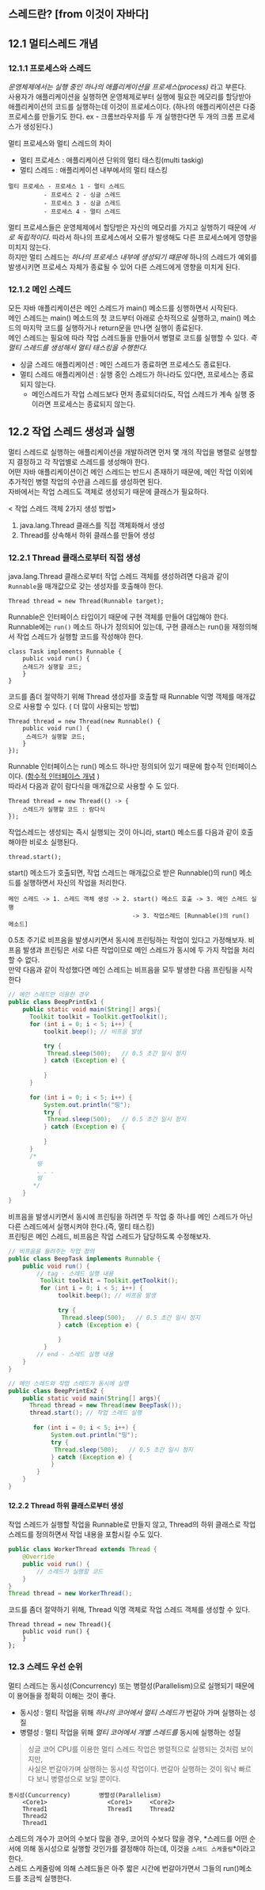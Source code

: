 스레드란? [from 이것이 자바다]
--
## 12.1 멀티스레드 개념
### 12.1.1 프로세스와 스레드  
*운영체제에서는 실행 중인 하나의 애플리케이션을 프로세스(process)* 라고 부른다.  
사용자가 애플리케이션을 실행하면 운영체제로부터 실행에 필요한 메모리를 할당받아 애플리케이션의 코드를 실행하는데 이것이 프로세스이다. (하나의 애플리케이션은 다중 프로세스를 만들기도 한다. ex - 크롬브라우저를 두 개 실행한다면 두 개의 크롬 프로세스가 생성된다.)  

멀티 프로세스와 멀티 스레드의 차이
+ 멀티 프로세스 : 애플리케이션 단위의 멀티 태스킹(multi taskig)  
+ 멀티 스레드 : 애플리케이션 내부에서의 멀티 태스킹  
~~~
멀티 프로세스 - 프로세스 1 - 멀티 스레드
          - 프로세스 2 - 싱글 스레드
          - 프로세스 3 - 싱글 스레드
          - 프로세스 4 - 멀티 스레드
~~~
멀티 프로세스들은 운영체제에서 할당받은 자신의 메모리를 가지고 실행하기 때문에 *서로 독립적이다.* 따라서 하나의 프로세스에서 오류가 발생해도 다른 프로세스에게 영향을 미치지 않는다.  
하지만 멀티 스레드는 *하나의 프로세스 내부에 생성되기 떄문에* 하나의 스레드가 예외를 발생시키면 프로세스 자체가 종료될 수 있어 다른 스레드에게 영향을 미치게 된다.  

### 12.1.2 메인 스레드  
모든 자바 애플리케이션은 메인 스레드가 main() 메소드를 싱행하면서 시작된다.  
메인 스레드는 main() 메소드의 첫 코드부터 아래로 순차적으로 실행하고, main() 메소드의 마지막 코드를 실행하거나 return문을 만나면 실행이 종료된다.  
메인 스레드는 필요에 따라 작업 스레드들을 만들어서 병렬로 코드를 실행할 수 있다. *즉 멀티 스레드를 생성해서 멀티 태스킹을 수행한다.*  
+ 싱글 스레드 애플리케이션 : 메인 스레드가 종료하면 프로세스도 종료된다.
+ 멀티 스레드 애플리케이션 : 실행 중인 스레드가 하나라도 있다면, 프로세스는 종료되지 않는다.
    + 메인스레드가 작업 스레드보다 먼저 종료되더라도, 작업 스레드가 계속 실행 중이라면 프로세스는 종료되지 않는다.  

## 12.2 작업 스레드 생성과 실행
멀티 스레드로 실행하는 애플리케이션을 개발하려면 먼저 몇 개의 작업을 병렬로 실행할지 결정하고 각 작업별로 스레드를 생성해야 한다.  
어떤 자바 애플리케이션이건 메인 스레드는 반드시 존재하기 때문에, 메인 작업 이외에 추가적인 병렬 작업의 수만큼 스레드를 생성하면 된다.  
자바에서는 작업 스레드도 객체로 생성되기 때문에 클래스가 필요하다.  

< 작업 스레드 객체 2가지 생성 방법>
1. java.lang.Thread 클래스를 직접 객체화해서 생성
2. Thread를 상속해서 하위 클래스를 만들어 생성 

### 12.2.1 Thread 클래스로부터 직접 생성
java.lang.Thread 클래스로부터 작업 스레드 객체를 생성하려면 다음과 같이 `Runnable`을 매개값으로 갖는 생성자를 호출해야 한다.  
~~~
Thread thread = new Thread(Runnable target);
~~~
Runnable은 인터페이스 타입이기 때문에 구현 객체를 만들어 대입해야 한다. Runnable에는 `run()` 메소드 하나가 정의되어 있는데, 구현 클래스는 run()을 재정의해서 작업 스레드가 실행할 코드를 작성해야 한다.  
~~~
class Task implements Runnable {
    public void run() {
    스레드가 실행할 코드;
    }
}
~~~
코드를 좀더 절약하기 위해 Thread 생성자를 호출할 때 Runnable 익명 객체를 매개값으로 사용할 수 있다. ( 더 많이 사용되는 방법)  
~~~
Thread thread = new Thread(new Runnable() {
    public void run() {
     스레드가 실행할 코드;
    }
});
~~~
Runnable 인터페이스는 run() 메소드 하나만 정의되어 있기 때문에 함수적 인터페이스이다. ([함수적 인터페이스 개념](https://github.com/gonghojin/studyWithBook/blob/master/java/%EB%9E%8C%EB%8B%A4%EC%8B%9D/%EB%9E%8C%EB%8B%A4%EC%8B%9D%EA%B8%B0%EB%B3%B8%EA%B0%9C%EB%85%90.md) )  
따라서 다음과 같이 람다식을 매개값으로 사용할 수 도 있다.
~~~
Thread thread = new Thread(() -> {
    스레드가 실행할 코드 : 람다식
});
~~~
작업스레드는 생성되는 즉시 실행되는 것이 아니라, start() 메소드를 다음과 같이 호출해야한 비로소 실행된다.  
~~~
thread.start();
~~~
start() 메소드가 호출되면, 작업 스레드는 매개값으로 받은 Runnable()의 run() 메소드를 실행하면서 자신의 작업을 처리한다.
~~~
메인 스레드 -> 1. 스레드 객체 생성 -> 2. start() 메소드 호출 -> 3. 메인 스레드 실행
                                   -> 3. 작업스레드 [Runnable()의 run() 메소드]
~~~
0.5초 주기로 비프음을 발생시키면서 동시에 프린팅하는 작업이 있다고 가정해보자. 비프음 발생과 프린팅은 서로 다른 작업이므로 메인 스레드가 동시에 두 가지 작업을 처리할 수 없다.  
만약 다음과 같이 작성했다면 메인 스레드는 비프음을 모두 발생한 다음 프린팅을 시작한다
````java
// 메인 스레드만 이용한 경우
public class BeepPrintEx1 {
    public static void main(String[] args){
      Toolkit toolkit = Toolkit.getToolkit();
      for (int i = 0; i < 5; i++) {
          toolkit.beep(); // 비프음 발생

          try {
           Thread.sleep(500);   // 0.5 초간 일시 정지
          } catch (Exception e) {
              
          }
      }
      
      for (int i = 0; i < 5; i++) {
          System.out.println("띵");
          try {
           Thread.sleep(500);   // 0.5 초간 일시 정지
          } catch (Exception e) {
              
          }
      }
      /*
        띵
        . . .
        띵        
       */
    }
}
````
비프음을 발생시키면서 동시에 프린팅을 하려면 두 작업 중 하나를 메인 스레드가 아닌 다른 스레드에서 실행시켜야 한다.(즉, 멀티 태스킹)  
프린팅은 메인 스레드, 비프음은 작업 스레드가 담당하도록 수정해보자.
````java
// 비프음을 들려주는 작업 정의 
public class BeepTask implements Runnable {
    public void run() {
        // tag - 스레드 실행 내용 
         Toolkit toolkit = Toolkit.getToolkit();
         for (int i = 0; i < 5; i++) {
              toolkit.beep(); // 비프음 발생
    
              try {
               Thread.sleep(500);   // 0.5 초간 일시 정지
              } catch (Exception e) {
                  
              }
          }
        // end - 스레드 실행 내용
    }
}

// 메인 스레드와 작업 스레드가 동시에 실행
public class BeepPrintEx2 {
    public static void main(String[] args){
      Thread thread = new Thread(new BeepTask());
      thread.start(); // 작업 스레드 실행
      
       for (int i = 0; i < 5; i++) {
            System.out.println("띵");
            try {
             Thread.sleep(500);   // 0.5 초간 일시 정지
            } catch (Exception e) {
            }
        }
    }
}
````

#### 12.2.2 Thread 하위 클래스로부터 생성
작업 스레드가 실행할 작업을 Runnable로 만들지 않고, Thread의 하위 클래스로 작업 스레드를 정의하면서 작업 내용을 포함시킬 수도 있다.
````java
public class WorkerThread extends Thread {
    @Override
    public void run() {
        // 스레드가 실행할 코드
    }
}
Thread thread = new WorkerThread();
````
코드를 좀더 절약하기 위해, Thread 익명 객체로 작업 스레드 객체를 생성할 수 있다.
~~~
Thread thread = new Thread(){
    public void run() {
    }
};
~~~

### 12.3 스레드 우선 순위
멀티 스레드는 동시성(Concurrency) 또는 병렬성(Parallelism)으로 실행되기 때문에 이 용어들을 정확히 이해는 것이 좋다.  
+ 동시성 : 멀티 작업을 위해 *하나의 코어에서 멀티 스레드가* 번갈아 가며 실행하는 성질  
+ 병렬성 : 멀티 작업을 위해 *멀티 코어에서 개별 스레드를* 동시에 실행하는 성질
> 싱글 코어 CPU를 이용한 멀티 스레드 작업은 병렬적으로 실행되는 것처럼 보이지만,  
사실은 번갈아가며 실행하는 동시성 작업이다. 번갈아 실행하는 것이 워낙 빠르다 보니 병렬성으로 보일 뿐이다.  
~~~
동시성(Cuncurrency)        병렬성(Parallelism)
    <Core1>                 <Core1>     <Core2>
    Thread1                 Thread1     Thread2
    Thread2
    Thread1
~~~
스레드의 개수가 코어의 수보다 많을 경우, 코어의 수보다 많을 경우, *스레드를 어떤 순서에 의해 동시성으로 실행할 것인가를 결정해야 하는데, 이것을 `스레드 스케줄링`*이라고 한다.  
스레드 스케줄링에 의해 스레드들은 아주 짧은 시간에 번갈아가면서 그들의 run()메소드를 조금씩 실행한다. 